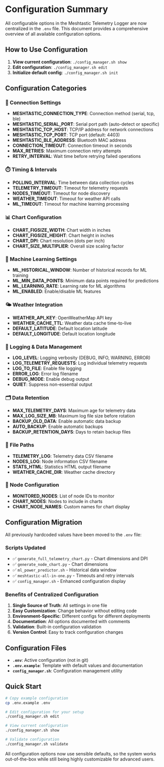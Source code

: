 # Configuration Summary

All configurable options in the Meshtastic Telemetry Logger are now centralized in the `.env` file. This document provides a comprehensive overview of all available configuration options.

## How to Use Configuration

1. **View current configuration**: `./config_manager.sh show`
2. **Edit configuration**: `./config_manager.sh edit`
3. **Initialize default config**: `./config_manager.sh init`

## Configuration Categories

### 📡 Connection Settings
- **MESHTASTIC_CONNECTION_TYPE**: Connection method (serial, tcp, ble)
- **MESHTASTIC_SERIAL_PORT**: Serial port path (auto-detect or specific)
- **MESHTASTIC_TCP_HOST**: TCP/IP address for network connections
- **MESHTASTIC_TCP_PORT**: TCP port (default: 4403)
- **MESHTASTIC_BLE_ADDRESS**: Bluetooth MAC address
- **CONNECTION_TIMEOUT**: Connection timeout in seconds
- **MAX_RETRIES**: Maximum connection retry attempts
- **RETRY_INTERVAL**: Wait time before retrying failed operations

### ⏱️ Timing & Intervals
- **POLLING_INTERVAL**: Time between data collection cycles
- **TELEMETRY_TIMEOUT**: Timeout for telemetry requests
- **NODES_TIMEOUT**: Timeout for node discovery
- **WEATHER_TIMEOUT**: Timeout for weather API calls
- **ML_TIMEOUT**: Timeout for machine learning processing

### 📊 Chart Configuration
- **CHART_FIGSIZE_WIDTH**: Chart width in inches
- **CHART_FIGSIZE_HEIGHT**: Chart height in inches
- **CHART_DPI**: Chart resolution (dots per inch)
- **CHART_SIZE_MULTIPLIER**: Overall size scaling factor

### 🤖 Machine Learning Settings
- **ML_HISTORICAL_WINDOW**: Number of historical records for ML training
- **ML_MIN_DATA_POINTS**: Minimum data points required for predictions
- **ML_LEARNING_RATE**: Learning rate for ML algorithms
- **ML_ENABLED**: Enable/disable ML features

### 🌤️ Weather Integration
- **WEATHER_API_KEY**: OpenWeatherMap API key
- **WEATHER_CACHE_TTL**: Weather data cache time-to-live
- **DEFAULT_LATITUDE**: Default location latitude
- **DEFAULT_LONGITUDE**: Default location longitude

### 📝 Logging & Data Management
- **LOG_LEVEL**: Logging verbosity (DEBUG, INFO, WARNING, ERROR)
- **LOG_TELEMETRY_REQUESTS**: Log individual telemetry requests
- **LOG_TO_FILE**: Enable file logging
- **ERROR_LOG**: Error log filename
- **DEBUG_MODE**: Enable debug output
- **QUIET**: Suppress non-essential output

### 🗂️ Data Retention
- **MAX_TELEMETRY_DAYS**: Maximum age for telemetry data
- **MAX_LOG_SIZE_MB**: Maximum log file size before rotation
- **BACKUP_OLD_DATA**: Enable automatic data backup
- **AUTO_BACKUP**: Enable automatic backups
- **BACKUP_RETENTION_DAYS**: Days to retain backup files

### 📁 File Paths
- **TELEMETRY_LOG**: Telemetry data CSV filename
- **NODES_LOG**: Node information CSV filename
- **STATS_HTML**: Statistics HTML output filename
- **WEATHER_CACHE_DIR**: Weather cache directory

### 🎯 Node Configuration
- **MONITORED_NODES**: List of node IDs to monitor
- **CHART_NODES**: Nodes to include in charts
- **CHART_NODE_NAMES**: Custom names for chart display

## Configuration Migration

All previously hardcoded values have been moved to the `.env` file:

### Scripts Updated
- ✅ `generate_full_telemetry_chart.py` - Chart dimensions and DPI
- ✅ `generate_node_chart.py` - Chart dimensions  
- ✅ `ml_power_predictor.sh` - Historical data window
- ✅ `meshtastic-all-in-one.py` - Timeouts and retry intervals
- ✅ `config_manager.sh` - Enhanced configuration display

### Benefits of Centralized Configuration

1. **Single Source of Truth**: All settings in one file
2. **Easy Customization**: Change behavior without editing code
3. **Environment-Specific**: Different configs for different deployments
4. **Documentation**: All options documented with comments
5. **Validation**: Built-in configuration validation
6. **Version Control**: Easy to track configuration changes

## Configuration Files

- **`.env`**: Active configuration (not in git)
- **`.env.example`**: Template with default values and documentation
- **`config_manager.sh`**: Configuration management utility

## Quick Start

```bash
# Copy example configuration
cp .env.example .env

# Edit configuration for your setup
./config_manager.sh edit

# View current configuration
./config_manager.sh show

# Validate configuration
./config_manager.sh validate
```

All configuration options now use sensible defaults, so the system works out-of-the-box while still being highly customizable for advanced users.